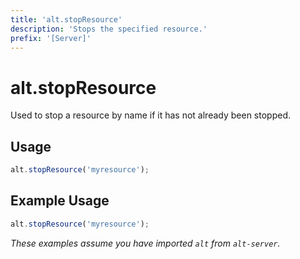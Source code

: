 ```yaml
---
title: 'alt.stopResource'
description: 'Stops the specified resource.'
prefix: '[Server]'
---
```


# alt.stopResource

Used to stop a resource by name if it has not already been stopped.

## Usage

```js
alt.stopResource('myresource');
```

## Example Usage

```js
alt.stopResource('myresource');
```

_These examples assume you have imported `alt` from `alt-server`._